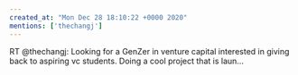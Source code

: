 ```yaml
---
created_at: "Mon Dec 28 18:10:22 +0000 2020"
mentions: ['thechangj']
---
```


RT @thechangj: Looking for a GenZer in venture capital interested in giving back to aspiring vc students. Doing a cool project that is laun…